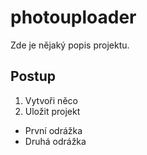 # photouploader

Zde je nějaký popis projektu.

## Postup
1. Vytvoři něco
2. Uložit projekt

* První odrážka
* Druhá odrážka
